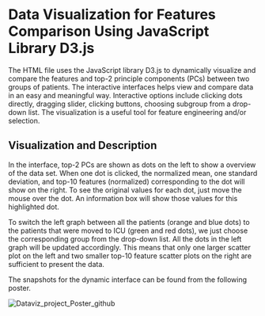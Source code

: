 # Data Visualization for Features Comparison Using JavaScript Library D3.js

The HTML file uses the JavaScript library D3.js to dynamically visualize and compare the features and top-2 principle components (PCs) between two groups of patients. The interactive interfaces helps view and compare data in an easy and meaningful way. Interactive options include clicking dots directly, dragging slider, clicking buttons, choosing subgroup from a drop-down list. The visualization is a useful tool for feature engineering and/or selection.

## Visualization and Description

In the interface, top-2 PCs are shown as dots on the left to show a overview of the data set. When one dot is clicked, the normalized mean, one standard deviation, and top-10 features (normalized) corresponding to the dot will show on the right. To see the original values for each dot, just move the mouse over the dot. An information box will show those values for this highlighted dot.

To switch the left graph between all the patients (orange and blue dots) to the patients that were moved to ICU (green and red dots), we just choose the corresponding group from the drop-down list. All the dots in the left graph will be updated accordingly. This means that only one larger scatter plot on the left and two smaller top-10 feature scatter plots on the right are sufficient to present the data.

The snapshots for the dynamic interface can be found from the following poster.

![Dataviz_project_Poster_github](https://user-images.githubusercontent.com/42804316/57790170-32f6f580-7708-11e9-9aa0-2f12f3e7a5a8.png)
